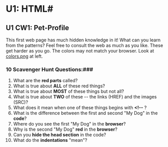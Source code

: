 # U1: HTML#
## U1 CW1: Pet-Profile ##
This first web page has much hidden knowledge in it!  What can you learn from the patterns?  Feel free to consult the web as much as you like. These get harder as you go.  The colors may not match your browser. Look at [colors.png](colors.png) at left. 
### 10 Scavenger Hunt Questions:###
1. What are the **red parts** called?
2. What is true about **ALL** of these red things?
3. What is true about **MOST** of these things but not all?
4. What is true about **TWO** of these -- the links (HREF) and the images (SRC)?
5. What does it mean when one of these things begins with **<!--** ?
6. What is the difference between the first and second "My Dog" in the **code**?
7. Where do you see the first "My Dog" in the **browser**?
8. Why is the second "My Dog" **red** in the **browser**?
9. Can you **hide the head section** in the code? 
10. What do the **indentations** "mean"? 